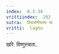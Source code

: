 ```yaml
---
index:  8.3.34
vrittiindex:  103
sutra:  विसर्जनीयस्य सः
vritti:  laghu 
---
```


खरि. विष्णुस्त्राता..

